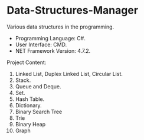 # Data-Structures-Manager
 Various data structures in the programming.

* Programming Language: C#.
* User Interface: CMD.
* NET Framework Version: 4.7.2.

Project Content:
1. Linked List, Duplex Linked List, Circular List.
2. Stack.
3. Queue and Deque.
4. Set.
5. Hash Table.
6. Dictionary.
7. Binary Search Tree
8. Trie
9. Binary Heap
10. Graph
